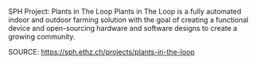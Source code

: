 SPH Project: Plants in The Loop
Plants in The Loop is a fully automated indoor and outdoor farming solution with the goal of creating a functional device and open-sourcing hardware and software designs to create a growing community.


SOURCE: https://sph.ethz.ch/projects/plants-in-the-loop